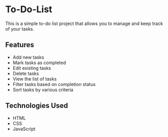 # To-Do-List
This is a simple to-do list project that allows you to manage and keep track of your tasks.

## Features

- Add new tasks
- Mark tasks as completed
- Edit existing tasks
- Delete tasks
- View the list of tasks
- Filter tasks based on completion status
- Sort tasks by various criteria

## Technologies Used

- HTML
- CSS
- JavaScript
